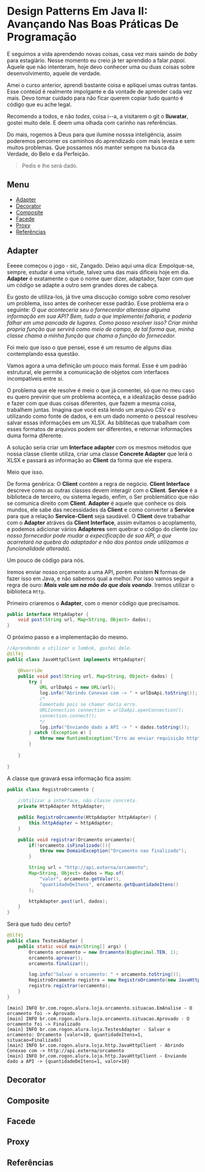 # Design Patterns Em Java II: Avançando Nas Boas Práticas De Programação <!-- omit in toc -->

E seguimos a vida aprendendo novas coisas, casa vez mais saindo de *baby* para estagiário. Nesse momento eu creio já ter aprendido a falar *papai*. Àquele que não intenteram, hoje devo conhecer uma ou duas coisas sobre desenvolvimento, aquele de verdade.

Amei o curso anterior, aprendi bastante coisa e apliquei umas outras tantas. Esse conteúd é realmente impolgante e da vontade de aprender cada vez mais. Devo tomar cuidado para não ficar querem copiar tudo quanto é código que eu ache legal.

Recomendo a todos, e não *todes*, coisa i--a, a visitarem o git o **Iluwatar**, gostei muito dele. E deem uma olhada com carinho nas referências.

Do mais, rogemos à Deus para que ilumine nosssa inteligência, assim poderemos percorrer os caminhos do aprendizado com mais leveza e sem muitos problemas. Que possamos nós manter sempre na busca da Verdade, do Belo e da Perfeição.

>Pedis e lhe será dado.

## Menu <!-- omit in toc -->

- [Adapter](#adapter)
- [Decorator](#decorator)
- [Composite](#composite)
- [Facede](#facede)
- [Proxy](#proxy)
- [Referências](#referências)

## Adapter

Eeeee começou o jogo - sic, Zangado. Deixo aqui uma dica: Empolque-se, sempre, estudar é uma virtude, talvez uma das mais dificeis hoje em dia. **Adapter** é exatamente o que o nome quer dizer, adaptador, fazer com que um código se adapte a outro sem grandes dores de cabeça.

Eu gosto de utiliza-los, já tive uma discução comigo sobre como resolver um problema, isso antes de conhecer esse padrão. Esse problema era o seguinte: *O que aconteceria seu o fornecerdor alterasse alguma informação em sua API? Bem, tudo o que implementei falharia, e poderia falhar em uma pancada de lugares. Como posso resolver isso? Criar minha propria função que servirá como meio de campo, de tal forma que, minha classe chama a minha função que chama a função do fornecedor.*

Foi meio que isso o que pensei, esse é um resumo de alguns dias contemplando essa questão.

Vamos agora a uma definição um pouco mais formal. Esse é um padrão estrutural, ele permite a comunicação de objetos com interfaces incompatíveis entre si.

O problema que ele resolve é meio o que já comentei, só que no meu caso eu quero previnir que um problema aconteça, e a idealização desse padrão e fazer com que duas coisas diferentes, que fazem a mesma coisa, trabalhem juntas. Imagina que você está lendo um arquivo CSV e o utilizando como fonte de dados, e em um dado nomento o pessoal resolveu salvar essas informações em um XLSX. As biblitecas que trabalham com esses formatos de arquivos podem ser diferentes, e retornar informações duma forma diferente.

A solução seria criar um **Interface adapter** com os mesmos métodos que nossa classe cliente utiliza, criar uma classe **Concrete Adapter** que lerá o XLSX e passará as informação ao **Client** da forma que ele espera.

Meio que isso.

De forma genêrica: O **Client** contém a regra de negócio. **Client Interface** descreve como as outras classes devem interagir com o **Client**. **Service** é a biblioteca de terceiro, ou sistema legado, enfim, o Ser problemático que não se comunica direito com **Client**. **Adapter** é aquele que conhece os dois mundos, ele sabe das necessidades da **Client** e como converter a **Service** para que a relação **Service-Client** seja saudável. O **Client** deve trabalhar com o **Adapter** atráves da **Client Interface**, assim evitamos o acoplamento, e podemos adicionar vários **Adapteres** sem quebrar o código do cliente (*ou nosso fornecedor pode mudar a expecificação de sua API, o que acarretará na quebra do adaptador e não dos pontos onde utilizamos a funcionalidade alterada*).

Um pouco de código para nós.

Iremos enviar nosso orçamento a uma API, porém existem **N** formas de fazer isso em Java, e não sabemos qual a melhor. Por isso vamos seguir a regra de ouro: ***Mais vale um na mão do que dois voando***. Iremos utilizar o biblioteca `Http`.

Primeiro criaremos o **Adapter**, com o menor código que precisamos.

```java
public interface HttpAdapter {
    void post(String url, Map<String, Object> dados);
}
```

O próximo passo e a implementação do mesmo.

```java
//Aprendendo a utilizar o lombok, gostei dele.
@Slf4j
public class JavaHttpClient implements HttpAdapter{

    @Override
    public void post(String url, Map<String, Object> dados) {
        try {
            URL urlDaApi = new URL(url);
            log.info("Abrindo Conexao com -> " + urlDaApi.toString());
            /*
            Comentado pois se chamar daria erro.
            URLConnection connection = urlDaApi.openConnection();
            connection.connect();
            */
            log.info("Enviando dado a API -> " + dados.toString());
        } catch (Exception e) {
            throw new RuntimeException("Erro ao enviar requisição http", e);
        }
        
    }
    
}
```

A classe que gravará essa informação fica assim:

```java
public class RegistroOrcamento {
    
    //Utilizar a interface, não classe concreta.
    private HttpAdapter httpAdapter;

    public RegistroOrcamento(HttpAdapter httpAdapter) {
        this.httpAdapter = httpAdapter;
    }

    public void registrar(Orcamento orcamento){
        if(!orcamento.isFinalizado()){
            throw new DomainException("Orçamento nao finalizado");
        }

        String url = "http://api.externa/orcamento";
        Map<String, Object> dados = Map.of(
            "valor", orcamento.getValor(),
            "quantidadeDeItens", orcamento.getQuantidadeItens()
        );

        httpAdapter.post(url, dados);
    }
}
```

Será que tudo deu certo?

```java
@Slf4j
public class TestesAdapter {
    public static void main(String[] args) {
        Orcamento orcamento = new Orcamento(BigDecimal.TEN, 1);
        orcamento.aprovar();
        orcamento.finalizar();

        log.info("Salvar o orcamento: " + orcamento.toString());
        RegistroOrcamento registro = new RegistroOrcamento(new JavaHttpClient());
        registro.registrar(orcamento);
    }
}
```

```console
[main] INFO br.com.rogon.alura.loja.orcamento.situacao.EmAnalise - O orcamento foi -> Aprovado
[main] INFO br.com.rogon.alura.loja.orcamento.situacao.Aprovado - O orcamento foi -> Finalizado
[main] INFO br.com.rogon.alura.loja.TestesAdapter - Salvar o orcamento: Orcamento [valor=10, quantidadeItens=1, situacao=Finalizado]
[main] INFO br.com.rogon.alura.loja.http.JavaHttpClient - Abrindo Conexao com -> http://api.externa/orcamento
[main] INFO br.com.rogon.alura.loja.http.JavaHttpClient - Enviando dado a API -> {quantidadeDeItens=1, valor=10}
```

## Decorator

## Composite

## Facede

## Proxy

## Referências
